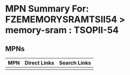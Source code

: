 



# MPN Summary For: FZEMEMORYSRAMTSII54 > memory-sram : TSOPII-54

## MPNs
  

|MPN|Direct Links|Search Links|
| :--- | :--- | :--- |
||||

